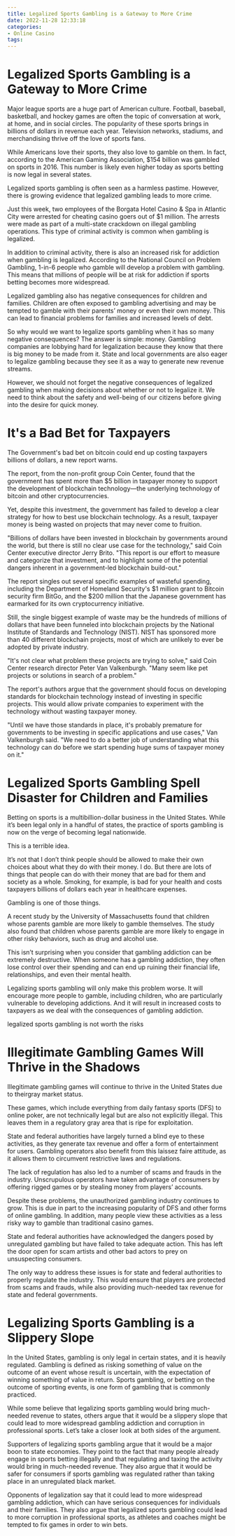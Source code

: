 ```yaml
---
title: Legalized Sports Gambling is a Gateway to More Crime
date: 2022-11-28 12:33:18
categories:
- Online Casino
tags:
---
```



#  Legalized Sports Gambling is a Gateway to More Crime

Major league sports are a huge part of American culture. Football, baseball, basketball, and hockey games are often the topic of conversation at work, at home, and in social circles. The popularity of these sports brings in billions of dollars in revenue each year. Television networks, stadiums, and merchandising thrive off the love of sports fans.

While Americans love their sports, they also love to gamble on them. In fact, according to the American Gaming Association, $154 billion was gambled on sports in 2016. This number is likely even higher today as sports betting is now legal in several states.

Legalized sports gambling is often seen as a harmless pastime. However, there is growing evidence that legalized gambling leads to more crime.

Just this week, two employees of the Borgata Hotel Casino & Spa in Atlantic City were arrested for cheating casino goers out of $1 million. The arrests were made as part of a multi-state crackdown on illegal gambling operations. This type of criminal activity is common when gambling is legalized.

In addition to criminal activity, there is also an increased risk for addiction when gambling is legalized. According to the National Council on Problem Gambling, 1-in-6 people who gamble will develop a problem with gambling. This means that millions of people will be at risk for addiction if sports betting becomes more widespread.

Legalized gambling also has negative consequences for children and families. Children are often exposed to gambling advertising and may be tempted to gamble with their parents’ money or even their own money. This can lead to financial problems for families and increased levels of debt.

So why would we want to legalize sports gambling when it has so many negative consequences? The answer is simple: money. Gambling companies are lobbying hard for legalization because they know that there is big money to be made from it. State and local governments are also eager to legalize gambling because they see it as a way to generate new revenue streams.

However, we should not forget the negative consequences of legalized gambling when making decisions about whether or not to legalize it. We need to think about the safety and well-being of our citizens before giving into the desire for quick money.

#  It's a Bad Bet for Taxpayers

The Government's bad bet on bitcoin could end up costing taxpayers billions of dollars, a new report warns.

The report, from the non-profit group Coin Center, found that the government has spent more than $5 billion in taxpayer money to support the development of blockchain technology—the underlying technology of bitcoin and other cryptocurrencies.

Yet, despite this investment, the government has failed to develop a clear strategy for how to best use blockchain technology. As a result, taxpayer money is being wasted on projects that may never come to fruition.

"Billions of dollars have been invested in blockchain by governments around the world, but there is still no clear use case for the technology," said Coin Center executive director Jerry Brito. "This report is our effort to measure and categorize that investment, and to highlight some of the potential dangers inherent in a government-led blockchain build-out."

The report singles out several specific examples of wasteful spending, including the Department of Homeland Security's $1 million grant to Bitcoin security firm BitGo, and the $200 million that the Japanese government has earmarked for its own cryptocurrency initiative.

Still, the single biggest example of waste may be the hundreds of millions of dollars that have been funneled into blockchain projects by the National Institute of Standards and Technology (NIST). NIST has sponsored more than 40 different blockchain projects, most of which are unlikely to ever be adopted by private industry.

"It's not clear what problem these projects are trying to solve," said Coin Center research director Peter Van Valkenburgh. "Many seem like pet projects or solutions in search of a problem."

The report's authors argue that the government should focus on developing standards for blockchain technology instead of investing in specific projects. This would allow private companies to experiment with the technology without wasting taxpayer money.

"Until we have those standards in place, it's probably premature for governments to be investing in specific applications and use cases," Van Valkenburgh said. "We need to do a better job of understanding what this technology can do before we start spending huge sums of taxpayer money on it."

#  Legalized Sports Gambling Spell Disaster for Children and Families

Betting on sports is a multibillion-dollar business in the United States. While it’s been legal only in a handful of states, the practice of sports gambling is now on the verge of becoming legal nationwide.

This is a terrible idea.

It’s not that I don’t think people should be allowed to make their own choices about what they do with their money. I do. But there are lots of things that people can do with their money that are bad for them and society as a whole. Smoking, for example, is bad for your health and costs taxpayers billions of dollars each year in healthcare expenses.

Gambling is one of those things.

A recent study by the University of Massachusetts found that children whose parents gamble are more likely to gamble themselves. The study also found that children whose parents gamble are more likely to engage in other risky behaviors, such as drug and alcohol use.

This isn’t surprising when you consider that gambling addiction can be extremely destructive. When someone has a gambling addiction, they often lose control over their spending and can end up ruining their financial life, relationships, and even their mental health.

Legalizing sports gambling will only make this problem worse. It will encourage more people to gamble, including children, who are particularly vulnerable to developing addictions. And it will result in increased costs to taxpayers as we deal with the consequences of gambling addiction.

legalized sports gambling is not worth the risks

#  Illegitimate Gambling Games Will Thrive in the Shadows

Illegitimate gambling games will continue to thrive in the United States due to theirgray market status.

These games, which include everything from daily fantasy sports (DFS) to online poker, are not technically legal but are also not explicitly illegal. This leaves them in a regulatory gray area that is ripe for exploitation.

State and federal authorities have largely turned a blind eye to these activities, as they generate tax revenue and offer a form of entertainment for users. Gambling operators also benefit from this laissez faire attitude, as it allows them to circumvent restrictive laws and regulations.

The lack of regulation has also led to a number of scams and frauds in the industry. Unscrupulous operators have taken advantage of consumers by offering rigged games or by stealing money from players’ accounts.

Despite these problems, the unauthorized gambling industry continues to grow. This is due in part to the increasing popularity of DFS and other forms of online gambling. In addition, many people view these activities as a less risky way to gamble than traditional casino games.

State and federal authorities have acknowledged the dangers posed by unregulated gambling but have failed to take adequate action. This has left the door open for scam artists and other bad actors to prey on unsuspecting consumers.

The only way to address these issues is for state and federal authorities to properly regulate the industry. This would ensure that players are protected from scams and frauds, while also providing much-needed tax revenue for state and federal governments.

#  Legalizing Sports Gambling is a Slippery Slope

In the United States, gambling is only legal in certain states, and it is heavily regulated. Gambling is defined as risking something of value on the outcome of an event whose result is uncertain, with the expectation of winning something of value in return. Sports gambling, or betting on the outcome of sporting events, is one form of gambling that is commonly practiced.

While some believe that legalizing sports gambling would bring much-needed revenue to states, others argue that it would be a slippery slope that could lead to more widespread gambling addiction and corruption in professional sports. Let’s take a closer look at both sides of the argument.

Supporters of legalizing sports gambling argue that it would be a major boon to state economies. They point to the fact that many people already engage in sports betting illegally and that regulating and taxing the activity would bring in much-needed revenue. They also argue that it would be safer for consumers if sports gambling was regulated rather than taking place in an unregulated black market.

Opponents of legalization say that it could lead to more widespread gambling addiction, which can have serious consequences for individuals and their families. They also argue that legalized sports gambling could lead to more corruption in professional sports, as athletes and coaches might be tempted to fix games in order to win bets.